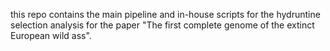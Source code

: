 this repo contains the main pipeline and in-house scripts for the hydruntine selection analysis for the paper "The first complete genome of the extinct European wild ass".
